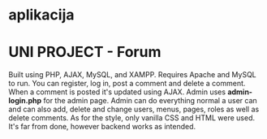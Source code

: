 # aplikacija
# UNI PROJECT - Forum
Built using PHP, AJAX, MySQL, and XAMPP. Requires Apache and MySQL to run.
You can register, log in, post a comment and delete a comment. When a comment is posted it's updated using AJAX. Admin uses **admin-login.php** for the admin page.
Admin can do everything normal a user can and can also add, delete and change users, menus, pages, roles as well as delete comments. As for the style, only vanilla
CSS and HTML were used. It's far from done, however backend works as intended.
